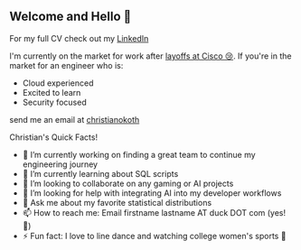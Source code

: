 ## Welcome and Hello 👋

For my full CV check out my [LinkedIn](http://www.linkedin.com/in/christian-okoth)

I'm currently on the market for work after [layoffs at Cisco 😢](https://futurism.com/the-byte/cisco-layoff-ai-profit). If you're in the market for an engineer who is:
- Cloud experienced
- Excited to learn
- Security focused

send me an email at [christianokoth](mailto:christianokoth@duck.com)

Christian's Quick Facts!
- 🔭 I’m currently working on finding a great team to continue my engineering journey
- 🌱 I’m currently learning about SQL scripts
- 👯 I’m looking to collaborate on any gaming or AI projects
- 🤔 I’m looking for help with integrating AI into my developer workflows
- 💬 Ask me about my favorite statistical distributions
- 📫 How to reach me: Email firstname lastname AT duck DOT com (yes! 🦆)
- ⚡ Fun fact: I love to line dance and watching college women's sports 🏀  


<!--
**cmokoth/cmokoth** is a ✨ _special_ ✨ repository because its `README.md` (this file) appears on your GitHub profile.

Here are some ideas to get you started:

- 🔭 I’m currently working on ...
- 🌱 I’m currently learning ...
- 👯 I’m looking to collaborate on ...
- 🤔 I’m looking for help with ...
- 💬 Ask me about ...
- 📫 How to reach me: ...
- 😄 Pronouns: ...
- ⚡ Fun fact: ...
-->
